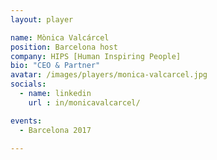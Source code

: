 ```yaml
---
layout: player

name: Mònica Valcárcel
position: Barcelona host
company: HIPS [Human Inspiring People]
bio: "CEO & Partner"
avatar: /images/players/monica-valcarcel.jpg
socials:
  - name: linkedin
    url : in/monicavalcarcel/

events:
  - Barcelona 2017

---
```

